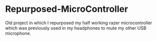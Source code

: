 # Repurposed-MicroController
Old project in which I repurposed my half working razer microcontroller which was previously used in my headphones to mute my other USB microphone.
